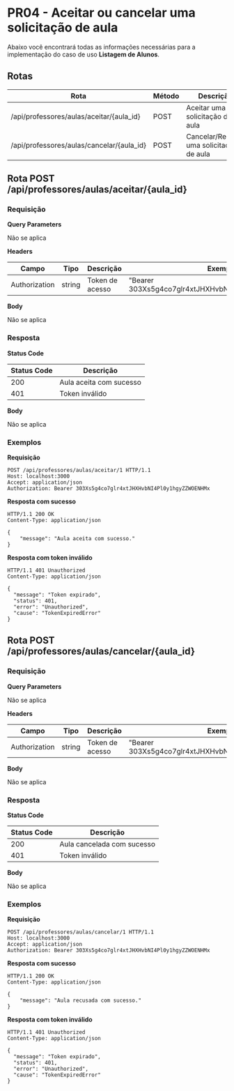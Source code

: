 # PR04 - Aceitar ou cancelar uma solicitação de aula

Abaixo você encontrará todas as informações necessárias para a implementação do caso de uso **Listagem de Alunos**.

## Rotas

| Rota                                         | Método | Descrição                                         |
| -------------------------------------------- | ------ | ------------------------------------------------- |
| /api/professores/aulas/aceitar/{aula_id}     | POST   | Aceitar uma solicitação de aula                   |
| /api/professores/aulas/cancelar/{aula_id}    | POST   | Cancelar/Recusar uma solicitação de aula          |

## Rota POST /api/professores/aulas/aceitar/{aula_id}

### Requisição

**Query Parameters**

Não se aplica

**Headers**

| Campo         | Tipo   | Descrição       | Exemplo                                              |
| ------------- | ------ | --------------- | ---------------------------------------------------- |
| Authorization | string | Token de acesso | "Bearer 303Xs5g4co7glr4xtJHXHvbNI4Pl0y1hgyZZWOENHMx" |

**Body**

Não se aplica

### Resposta

**Status Code**

| Status Code | Descrição                      |
| ----------- | ------------------------------ |
| 200         | Aula aceita com sucesso        |
| 401         | Token inválido                 |

**Body**

Não se aplica

### Exemplos

**Requisição**

```
POST /api/professores/aulas/aceitar/1 HTTP/1.1
Host: localhost:3000
Accept: application/json
Authorization: Bearer 303Xs5g4co7glr4xtJHXHvbNI4Pl0y1hgyZZWOENHMx
```

**Resposta com sucesso**

```
HTTP/1.1 200 OK
Content-Type: application/json

{
	"message": "Aula aceita com sucesso."
}
```

**Resposta com token inválido**

```
HTTP/1.1 401 Unauthorized
Content-Type: application/json

{
  "message": "Token expirado",
  "status": 401,
  "error": "Unauthorized",
  "cause": "TokenExpiredError"
}
```


## Rota POST /api/professores/aulas/cancelar/{aula_id}

### Requisição

**Query Parameters**

Não se aplica

**Headers**

| Campo         | Tipo   | Descrição       | Exemplo                                              |
| ------------- | ------ | --------------- | ---------------------------------------------------- |
| Authorization | string | Token de acesso | "Bearer 303Xs5g4co7glr4xtJHXHvbNI4Pl0y1hgyZZWOENHMx" |

**Body**

Não se aplica

### Resposta

**Status Code**

| Status Code | Descrição                      |
| ----------- | ------------------------------ |
| 200         | Aula cancelada com sucesso     |
| 401         | Token inválido                 |

**Body**

Não se aplica

### Exemplos

**Requisição**

```
POST /api/professores/aulas/cancelar/1 HTTP/1.1
Host: localhost:3000
Accept: application/json
Authorization: Bearer 303Xs5g4co7glr4xtJHXHvbNI4Pl0y1hgyZZWOENHMx
```

**Resposta com sucesso**

```
HTTP/1.1 200 OK
Content-Type: application/json

{
	"message": "Aula recusada com sucesso."
}
```

**Resposta com token inválido**

```
HTTP/1.1 401 Unauthorized
Content-Type: application/json

{
  "message": "Token expirado",
  "status": 401,
  "error": "Unauthorized",
  "cause": "TokenExpiredError"
}
```
